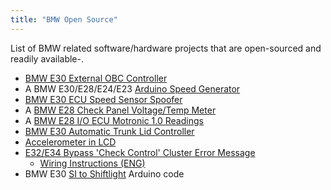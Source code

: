 ```yaml
---
title: "BMW Open Source"
---
```


List of BMW related software/hardware projects that are open-sourced and readily available-.

- [BMW E30 External OBC Controller](https://github.com/gytamas/bmw_e30_eobc)
- A BMW E30/E28/E24/E23 [Arduino Speed Generator](https://github.com/jmsmuy/BMWSpeedoPulseGerator)
- [BMW E30 ECU Speed Sensor Spoofer](https://github.com/jmsmuy/vssGenerator/blob/master/BobbyE30ECUSpeedSensorFooler.ino) 
- A [BMW E28 Check Panel Voltage/Temp Meter](https://github.com/jmsmuy/arduinoVoltageAndTemperatureMeter)
- A [BMW E28 I/O ECU Motronic 1.0 Readings](https://github.com/jmsmuy/carMonitor)
- [BMW E30 Automatic Trunk Lid Controller](https://github.com/lorenzo535/E30_power_boot/tree/master)
- [Accelerometer in LCD](https://github.com/spanDN/accelerometer/tree/main)
- [E32/E34 Bypass 'Check Control' Cluster Error Message](https://github.com/spanDN/check_emulation)
  - [Wiring Instructions (ENG)](https://i.imgur.com/l7gJ80G.png)
- BMW E30 [SI to Shiftlight](https://github.com/robbyenglish/BMW-E30-Arduino-SI-shift-light) Arduino code